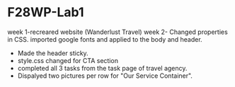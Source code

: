 # F28WP-Lab1
week 1-recreared website (Wanderlust Travel)
week 2- Changed properties in CSS. 
imported google fonts and applied to the body and header.
 * Made the header sticky.
 * style.css changed for CTA section
 * completed  all  3 tasks from the task page of travel agency.
 * Dispalyed two pictures per row for "Our Service Container".
